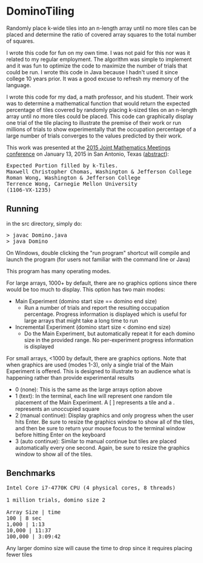 DominoTiling
============

Randomly place k-wide tiles into an n-length array until no more tiles can be placed and determine the ratio of covered array squares to the total number of squares. 

I wrote this code for fun on my own time. I was not paid for this nor was it related to my regular employment. The algorithm was simple to implement and it was fun to optimize the code to maximize the number of trials that could be run. I wrote this code in Java because I hadn't used it since college 10 years prior. It was a good excuse to refresh my memory of the language.

I wrote this code for my dad, a math professor, and his student. Their work was to determine a mathematical function that would return the expected percentage of tiles covered by randomly placing k-sized tiles on an n-length array until no more tiles could be placed. This code can graphically display one trial of the tile placing to illustrate the premise of their work or run millions of trials to show experimentally that the occupation percentage of a large number of trials converges to the values predicted by their work.

This work was presented at the [2015 Joint Mathematics Meetings conference](http://jointmathematicsmeetings.org/meetings/national/jmm2015/2168_progfull.html) on January 13, 2015 in San Antonio, Texas ([abstract](http://jointmathematicsmeetings.org/amsmtgs/2168_abstracts/1106-vx-1235.pdf)):
<pre>
Expected Portion filled by k-Tiles.
Maxwell Christopher Chomas, Washington & Jefferson College
Roman Wong, Washington & Jefferson College
Terrence Wong, Carnegie Mellon University
(1106-VX-1235)
</pre>



Running
-------
in the src directory, simply do:
<pre>
> javac Domino.java
> java Domino
</pre>

On Windows, double clicking the "run program" shortcut will compile and launch the program (for users not familiar with the command line or Java)

This program has many operating modes. 

For large arrays, 1000+ by default, there are no graphics options since there would be too much to display. This option has two main modes:
   * Main Experiment (domino start size == domino end size)
      * Run a number of trials and report the resulting occupation percentage. Progress information is displayed which is useful for large arrays that might take a long time to run
   * Incremental Experiment (domino start size  < domino end size)
      * Do the Main Experiment, but automatically repeat it for each domino size in the provided range. No per-experiment progress information is displayed

For small arrays, <1000 by default, there are graphics options. Note that when graphics are used (modes 1-3), only a single trial of the Main Experiment is offered. This is designed to illustrate to an audience what is happening rather than provide experimental results
   * 0 (none): This is the same as the large arrays option above 
   * 1 (text): In the terminal, each line will represent one random tile placement of the Main Experiment. A [ ] represents a tile and a . represents an unoccupied square
   * 2 (manual continue): Display graphics and only progress when the user hits Enter. Be sure to resize the graphics window to show all of the tiles, and then be sure to return your mouse focus to the terminal window before hitting Enter on the keyboard
   * 3 (auto continue): Similar to manual continue but tiles are placed automatically every one second. Again, be sure to resize the graphics window to show all of the tiles.

Benchmarks
----------
<pre>
Intel Core i7-4770K CPU (4 physical cores, 8 threads)

1 million trials, domino size 2

Array Size | time
100 | 8 sec
1,000 | 1:13
10,000 | 11:37
100,000 | 3:09:42
</pre>
Any larger domino size will cause the time to drop since it requires placing fewer tiles
